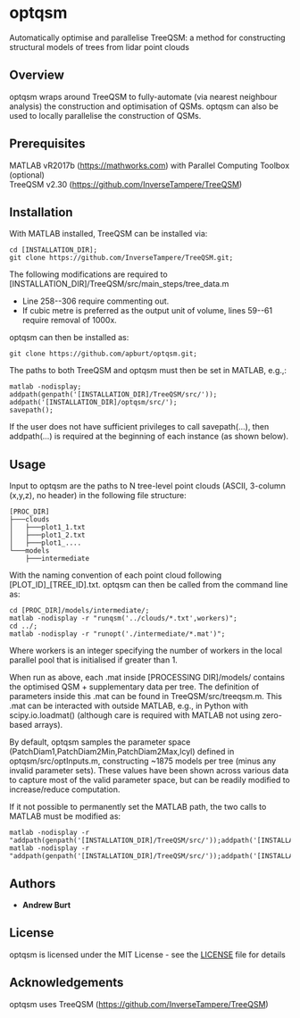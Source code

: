 # optqsm

Automatically optimise and parallelise TreeQSM: a method for constructing structural models of trees from lidar point clouds

## Overview

optqsm wraps around TreeQSM to fully-automate (via nearest neighbour analysis) the construction and optimisation of QSMs.
optqsm can also be used to locally parallelise the construction of QSMs. 

## Prerequisites

MATLAB vR2017b (https://mathworks.com) with Parallel Computing Toolbox (optional) <br />
TreeQSM v2.30 (https://github.com/InverseTampere/TreeQSM)

## Installation

With MATLAB installed, TreeQSM can be installed via: 

```
cd [INSTALLATION_DIR];
git clone https://github.com/InverseTampere/TreeQSM.git;
```

The following modifications are required to [INSTALLATION_DIR]/TreeQSM/src/main_steps/tree_data.m
* Line 258--306 require commenting out.
* If cubic metre is preferred as the output unit of volume, lines 59--61 require removal of 1000x.

optqsm can then be installed as:

```
git clone https://github.com/apburt/optqsm.git;
```

The paths to both TreeQSM and optqsm must then be set in MATLAB, e.g.,:

```
matlab -nodisplay;
addpath(genpath('[INSTALLATION_DIR]/TreeQSM/src/'));
addpath('[INSTALLATION_DIR]/optqsm/src/');
savepath();
```

If the user does not have sufficient privileges to call savepath(...), then addpath(...) is required at the beginning of each instance (as shown below).

## Usage

Input to optqsm are the paths to N tree-level point clouds (ASCII, 3-column (x,y,z), no header) in the following file structure:

```
[PROC_DIR]
├───clouds
│   ├───plot1_1.txt
│   ├───plot1_2.txt
│   ├───plot1_....
└───models
    ├───intermediate
```

With the naming convention of each point cloud following [PLOT_ID]_[TREE_ID].txt.
optqsm can then be called from the command line as:

```
cd [PROC_DIR]/models/intermediate/;
matlab -nodisplay -r "runqsm('../clouds/*.txt',workers)";
cd ../;
matlab -nodisplay -r "runopt('./intermediate/*.mat')";
```

Where workers is an integer specifying the number of workers in the local parallel pool that is initialised if greater than 1.

When run as above, each .mat inside [PROCESSING DIR]/models/ contains the optimised QSM + supplementary data per tree.
The definition of parameters inside this .mat can be found in TreeQSM/src/treeqsm.m.
This .mat can be interacted with outside MATLAB, e.g., in Python with scipy.io.loadmat() (although care is required with MATLAB not using zero-based arrays).

By default, optqsm samples the parameter space (PatchDiam1,PatchDiam2Min,PatchDiam2Max,lcyl) defined in optqsm/src/optInputs.m, constructing ~1875 models per tree (minus any invalid parameter sets).
These values have been shown across various data to capture most of the valid parameter space, but can be readily modified to increase/reduce computation.

If it not possible to permanently set the MATLAB path, the two calls to MATLAB must be modified as:

```
matlab -nodisplay -r "addpath(genpath('[INSTALLATION_DIR]/TreeQSM/src/'));addpath('[INSTALLATION_DIR]/optqsm/src/');runqsm('../clouds/*.txt',workers)";
matlab -nodisplay -r "addpath(genpath('[INSTALLATION_DIR]/TreeQSM/src/'));addpath('[INSTALLATION_DIR]/optqsm/src/');runopt('./intermediate/*.mat')";
```

## Authors

* **Andrew Burt**

## License

optqsm is licensed under the MIT License - see the [LICENSE](LICENSE) file for details 

## Acknowledgements

optqsm uses TreeQSM (https://github.com/InverseTampere/TreeQSM)
